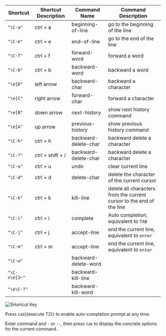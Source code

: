 
|  Shortcut  | Shortcut Description  |  Command Name  |  Command Description  |
|  ----  | ----  |  ----  | ----  |
| `"\C-a"`  | ctrl + a | beginning-of-line  | go to the beginning of the line |
| `"\C-e"`  | ctrl + e | end-of-line  | go to the end of the line |
| `"\C-f"`  | ctrl + f | forward-word  | forward a word |
| `"\C-b"`  | ctrl + b | backward-word  | backward a word |
| `"\e[D"`  | left arrow | backward-char  | backward a character |
| `"\e[C"`  | right arrow | forward-char  | forward a character |
| `"\e[B"`  | down arrow | next-history  | show next history command |
| `"\e[A"`  | up arrow | previous-history  | show previous history command |		
| `"\C-h"`  | ctrl + h | backward-delete-char  | backward delete a character |
| `"\C-?"`  | ctrl + shift + / | backward-delete-char  | backward delete a character |
| `"\C-u"`  | ctrl + u | undo  | clear current line |
| `"\C-d"`  | ctrl + d | delete-char  | delete the character of the current cursor |
| `"\C-k"`  | ctrl + k | kill-line  | delete all characters from the current cursor to the end of the line |
| `"\C-i"`  | ctrl + i | complete  | Auto completion, equivalent to `TAB` |
| `"\C-j"`  | ctrl + j | accept-line  | end the current line, equivalent to `enter` |
| `"\C-m"`  | ctrl + m | accept-line  | end the current line, equivalent to `enter` |				
| `"\C-w"`  |  | backward-delete-word  |  |
| `"\C-x\e[3~"`  |  | backward-kill-line  |  |
| `"\e\C-?"`  |  | backward-kill-word  |  |

![SHortcut Key](/hollowman/scenarios/arthas-en/assets/shortcutkey.png)

Press `tab`{{execute T2}} to enable auto-completion prompt at any time.

Enter command and `-` or `--`, then press `tab` to display the concrete options for the current command.
